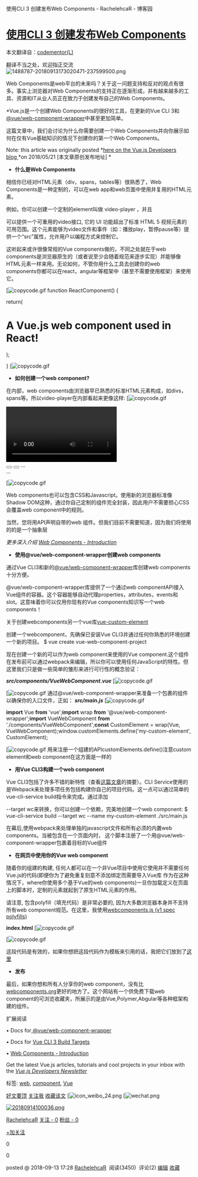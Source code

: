 使用CLI 3 创建发布Web Components - RachelehcaR - 博客园

#   [使用CLI 3 创建发布Web Components](https://www.cnblogs.com/Adiodanza/p/9641708.html)

本文翻译自：[codementor](https://www.codementor.io/vuejsdevelopers/create-publish-web-components-with-vue-cli-3-jqkyamofd)[(L)](https://www.codementor.io/vuejsdevelopers/create-publish-web-components-with-vue-cli-3-jqkyamofd)

翻译不当之处，欢迎指正交流
![1488787-20180913173020471-237599500.png](https://cdn.jsdelivr.net/gh/hjb2722404/myimg/20210102120126.png)

Web Components是web平台的未来吗？关于这一问题支持和反对的观点有很多。事实上浏览器对Web Components的支持正在逐渐形成，并有越来越多的工具、资源和IT从业人员正在致力于创建发布自己的Web Components。

*Vue.js是一个创建Web Components的很好的工具，在更新的Vue CLI 3和[@vue/web-component-wrapper](https://github.com/vuejs/vue-web-component-wrapper)中甚至更加简单。

这篇文章中，我们会讨论为什么你需要创建一个Web Components并向你展示如何在仅有Vue基础知识的情况下创建你的第一个Web Components。

Note: this article was originally posted *[here on the Vue.js Developers blog ](https://vuejsdevelopers.com/2018/05/21/vue-js-web-component/?jsdojo_id=cm_vwc)*on 2018/05/21 [本文章原创发布地址] *

- **什么是Web Components**

相信你已经对HTML元素（div，spans，tables等）很熟悉了，Web Components是一种定制的，可以在web app和web页面中使用并复用的HTML元素。

例如，你可以创建一个定制的element叫做 video-player ，并且

可以提供一个可重用的video接口, 它的 UI 功能超出了标准 HTML 5 视频元素的可用范围。这个元素能够为video文件和事件（如：播放play，暂停pause等）提供一个“src”属性，允许用户以编程方式来控制它。

<div><video-player src="..." onpause="..."></video-player></div>

这听起来或许很像常规的Vue components做的，不同之处就在于web components是浏览器原生的（或者说至少会随着规范来逐步实现）并能够像HTML元素一样来用。无论如何，不管你用什么工具去创建你的web components你都可以在react，angular等框架中（甚至不需要使用框架）来使用它。

[![copycode.gif](使用CLI%203%20创建发布Web%20Components%20-%20RachelehcaR%20-%20博客园.md#)
function ReactComponent() {

return( <h1>A Vue.js web component used in React! </h1>  <video-player></video-player> );

}
[![copycode.gif](使用CLI%203%20创建发布Web%20Components%20-%20RachelehcaR%20-%20博客园.md#)

- **如何创建一个web component?**

在内部，web components由浏览器早已熟悉的标准HTML元素构成，如divs，spans等。所以video-player在内部看起来更像这样:
[![copycode.gif](使用CLI%203%20创建发布Web%20Components%20-%20RachelehcaR%20-%20博客园.md#)

<div>  <video src="..."></video>  <div class="buttons">  <button class="play-button"></button>  <button class="pause-button"></button> ... </div> ...</div>

[![copycode.gif](使用CLI%203%20创建发布Web%20Components%20-%20RachelehcaR%20-%20博客园.md#)

Web components也可以包含CSS和Javascript。使用新的浏览器标准像Shadow DOM这种，通过你自己定制的组件完全封装，因此用户不需要担心CSS会覆盖web component中的规则。

当然，您将用API声明自带的web 组件。但我们目前不需要知道，因为我们将使用的的是一个抽象层

*更多深入介绍 [Web Components - Introduction](https://www.webcomponents.org/introduction)*

- **使用@vue/web-component-wrapper创建web components**

通过Vue CLI3和新的[@vue/web-component-wrapper](https://github.com/vuejs/vue-web-component-wrapper)库创建web components十分方便。

@vue/web-component-wrapper库提供了一个通过web componentAPI接入Vue组件的容器。这个容器能够自动代理properties，attributes，events和slot。这意味着你可以仅用你现有的Vue components知识写一个web components！

关于创建webcomponents另一个vue库[vue-custom-element](https://github.com/karol-f/vue-custom-element)

创建一个webcomponent，先确保已安装Vue CLI3并通过任何你熟悉的环境创建一个新的项目。
$ vue create vue-web-component-project

现在创建一个新的可以作为web component来使用的Vue component.这个组件在发布前可以通过webpack来编辑，所以你可以使用任何JavaScript的特性。但这里我们只是做一些简单的雏形来进行可行性的概念验证：

***src/components/VueWebComponent.vue***
[![copycode.gif](使用CLI%203%20创建发布Web%20Components%20-%20RachelehcaR%20-%20博客园.md#)

<template>  <div>  <h1>My Vue Web Component</h1>  <div>{{ msg }}</div>  </div></template><script> export default {

props: ['msg'] }</script>
[![copycode.gif](使用CLI%203%20创建发布Web%20Components%20-%20RachelehcaR%20-%20博客园.md#)
通过@vue/web-component-wrapper来准备一个包裹的组件以确保你的入口文件，正如： ***src/main.js***
[![copycode.gif](使用CLI%203%20创建发布Web%20Components%20-%20RachelehcaR%20-%20博客园.md#)

**import** Vue **from**  'vue';**import** wrap **from**  '@vue/web-component-wrapper';**import** VueWebComponent **from** './components/VueWebComponent';**const** CustomElement = wrap(Vue, VueWebComponent);window.customElements.define('my-custom-element', CustomElement);

[![copycode.gif](使用CLI%203%20创建发布Web%20Components%20-%20RachelehcaR%20-%20博客园.md#)
用来注册一个组建的APIcustomElements.define()注意custom element和web component在这方面是一样的

- **用Vue CLI3构建一个web component**

Vue CLI3包括了许多不错的新特性（查看[这篇文章](https://vuejsdevelopers.com/2018/03/26/vue-cli-3/)的摘要）。CLI Service使用的是Webpack来处理多项任务包括构建你自己的项目代码。这一点可以通过简单的vue-cli-service build指令来完成。通过添加

--target wc来转换，你可以创建一个依赖，完美地创建一个web component:
$ vue-cli-service build --target wc --name my-custom-element ./src/main.js

在幕后,使用webpack来处理单独的javascript文件和所有必须的内置web components。当被包含在一个页面内时，<my-custom-element> 这个脚本注册了一个用@vue/web-component-wrapper包裹着目标的Vue组件

- **在网页中使用你的Vue web component**

随着你的组建的构建, 任何人都可以在一个非Vue项目中使用它使用并不需要任何Vue.js的代码(即便你为了避免重复刻意不添加绑定而需要导入Vue库 作为在这种情况下，where你使用多个基于Vue的web components)一旦你加载定义在页面上的脚本时，定制的元素就起到了原生HTML元素的作用。

请注意, 包含polyfill（填充代码）是非常必要的, 因为大多数浏览器本身并不支持所有web component规范。在这里，我使用[webcomponents.js (v1 spec polyfills)](https://github.com/WebComponents/webcomponentsjs)

**index.html**
[![copycode.gif](使用CLI%203%20创建发布Web%20Components%20-%20RachelehcaR%20-%20博客园.md#)

<!DOCTYPE html><html>  <head>  <meta charset="utf-8">  <meta http-equiv="X-UA-Compatible" content="IE=edge">  <meta name="viewport" content="width=device-width,initial-scale=1.0">  <title>My Non-Vue App</title>  </head>  <body>  <!--Load Vue-->  <script src="https://unpkg.com/vue"></script>  <!--Load the web component polyfill-->  <script src="https://cdnjs.cloudflare.com/ajax/libs/webcomponentsjs/1.2.0/webcomponents-loader.js"></script>  <!--Load your custom element-->  <script src="./my-custom-element.js"></script>  <!--Use your custom element-->  <my-custom-element msg="Hello..."></my-custom-element>  </body></html>

[![copycode.gif](使用CLI%203%20创建发布Web%20Components%20-%20RachelehcaR%20-%20博客园.md#)

这段代码是有效的，如果你想把这段代码作为模板来引用的话，我把它们放到了[这里](https://github.com/anthonygore/vue-web-component)

- **发布**

最后，如果你想和所有人分享你的web component，没有比[webcomponents.org](https://www.webcomponents.org/)更好的地方了。这个网站有一个供免费下载web component的可浏览收藏夹，所展示的是由Vue,Polymer,Abgular等各种框架构建的组件。

扩展阅读

•	Docs for[ @vue/web-component-wrapper](https://github.com/vuejs/vue-web-component-wrapper)

•	Docs for [Vue CLI 3 Build Targets](https://github.com/vuejs/vue-cli/blob/dev/docs/build-targets.md#web-component)

• [Web Components - Introduction](https://www.webcomponents.org/introduction)

Get the latest Vue.js articles, tutorials and cool projects in your inbox with the *[Vue.js Developers Newsletter](https://vuejsdevelopers.com/newsletter/?jsdojo_id=cm_vwc)*

标签: [web](https://www.cnblogs.com/Adiodanza/tag/web/), [component](https://www.cnblogs.com/Adiodanza/tag/component/), [Vue](https://www.cnblogs.com/Adiodanza/tag/Vue/)

 [好文要顶](使用CLI%203%20创建发布Web%20Components%20-%20RachelehcaR%20-%20博客园.md#)  [关注我](使用CLI%203%20创建发布Web%20Components%20-%20RachelehcaR%20-%20博客园.md#)  [收藏该文](使用CLI%203%20创建发布Web%20Components%20-%20RachelehcaR%20-%20博客园.md#)  [![icon_weibo_24.png](使用CLI%203%20创建发布Web%20Components%20-%20RachelehcaR%20-%20博客园.md#)  [![wechat.png](使用CLI%203%20创建发布Web%20Components%20-%20RachelehcaR%20-%20博客园.md#)

 [![20180914100036.png](../_resources/7eee82bbfd7cb7adf7fe4d452c08f9cc.jpg)](https://home.cnblogs.com/u/Adiodanza/)

 [RachelehcaR](https://home.cnblogs.com/u/Adiodanza/)
 [关注 - 0](https://home.cnblogs.com/u/Adiodanza/followees/)
 [粉丝 - 0](https://home.cnblogs.com/u/Adiodanza/followers/)

 [+加关注](使用CLI%203%20创建发布Web%20Components%20-%20RachelehcaR%20-%20博客园.md#)

 0

 0

posted @ 2018-09-13 17:28 [RachelehcaR](https://www.cnblogs.com/Adiodanza/)  阅读(3450)  评论(2) [编辑](https://i.cnblogs.com/EditPosts.aspx?postid=9641708) [收藏](使用CLI%203%20创建发布Web%20Components%20-%20RachelehcaR%20-%20博客园.md#)
